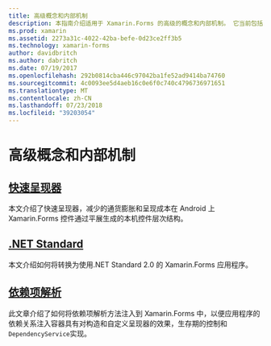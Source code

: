 ```yaml
---
title: 高级概念和内部机制
description: 本指南介绍适用于 Xamarin.Forms 的高级的概念和内部机制。 它当前包括有关快速呈现器和.NET Standard 的文章。
ms.prod: xamarin
ms.assetid: 2273a31c-4022-42ba-befe-0d23ce2ff3b5
ms.technology: xamarin-forms
author: davidbritch
ms.author: dabritch
ms.date: 07/19/2017
ms.openlocfilehash: 292b0814cba446c97042ba1fe52ad9414ba74760
ms.sourcegitcommit: 4c0093ee5d4aeb16c0e6f0c740c4796736971651
ms.translationtype: MT
ms.contentlocale: zh-CN
ms.lasthandoff: 07/23/2018
ms.locfileid: "39203054"
---
```

# <a name="advanced-concepts--internals"></a>高级概念和内部机制

## <a name="fast-renderersfast-renderersmd"></a>[快速呈现器](fast-renderers.md)

本文介绍了快速呈现器，减少的通货膨胀和呈现成本在 Android 上 Xamarin.Forms 控件通过平展生成的本机控件层次结构。

## <a name="net-standardnet-standardmd"></a>[.NET Standard](net-standard.md)

本文介绍如何将转换为使用.NET Standard 2.0 的 Xamarin.Forms 应用程序。

## <a name="dependency-resolutiondependency-resolutionmd"></a>[依赖项解析](dependency-resolution.md)

此文章介绍了如何将依赖项解析方法注入到 Xamarin.Forms 中，以便应用程序的依赖关系注入容器具有对构造和自定义呈现器的效果，生存期的控制和`DependencyService`实现。
